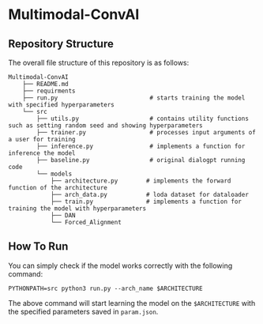 # Multimodal-ConvAI

## Repository Structure

The overall file structure of this repository is as follows:

```
Multimodal-ConvAI
    ├── README.md                       
    ├── requirments
    ├── run.py                          # starts training the model with specified hyperparameters
    └── src         
        ├── utils.py                    # contains utility functions such as setting random seed and showing hyperparameters
        ├── trainer.py                  # processes input arguments of a user for training
        ├── inference.py                # implements a function for inference the model
        ├── baseline.py                 # original dialogpt running code
        └── models                      
            ├── architecture.py        # implements the forward function of the architecture
            ├── arch_data.py           # loda dataset for dataloader
            ├── train.py               # implements a function for training the model with hyperparameters
            ├── DAN
            └── Forced_Alignment
```

## How To Run

You can simply check if the model works correctly with the following command:
```
PYTHONPATH=src python3 run.py --arch_name $ARCHITECTURE
```
The above command will start learning the model on the `$ARCHITECTURE` with the specified parameters saved in `param.json`.